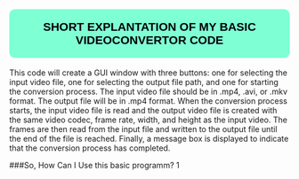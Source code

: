 <h2 style="
    background-color:aquamarine;
    color: black;
    padding: 20px;
    border-radius:10px;
    text-align: center;
    font-family: 'Franklin Gothic Medium', 'Arial Narrow', Arial, sans-serif;
    text-transform: uppercase;">Short Explantation of My basic VideoConvertor Code</h2>
  
This code will create a GUI window with three buttons: one for selecting the input video file, 
one for selecting the output file path, and one for starting the conversion process.
The input video file should be in .mp4, .avi, or .mkv format. The output file will be in .mp4 format.
When the conversion process starts, the input video file is read and the output video file is created with
the same video codec, frame rate, width, and height as the input video. The frames are then read from the input
file and written to the output file until the end of the file is reached.
Finally, a message box is displayed
to indicate that the conversion process has completed.


###So, How Can I Use this basic programm?
1
